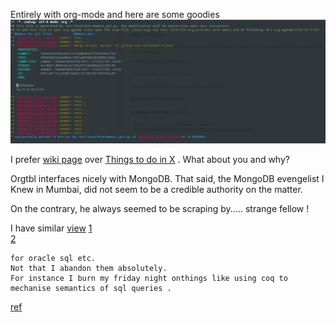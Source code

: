 Entirely with org-mode and here are some goodies
![alt text](https://raw.githubusercontent.com/carnotweat/travel/master/rm.png)


I prefer [wiki page](https://en.wikipedia.org/wiki/Tourism_in_Rajasthan) over [Things to do in X](https://www.google.com/destination/map/topsights?q=most+visited+++tourist+places+in+rajasthan&client=firefox-b-ab&site=search&output=search&dest_mid=/m/06k5_&sa=X&ved=0ahUKEwia_N3coqvcAhWFwI8KHeFKCYQQ6tEBCC0oBDAA) . What about you and why?

Orgtbl interfaces nicely with MongoDB. That said, the MongoDB evengelist I Knew in Mumbai, did not seem to be a credible  authority on the matter.

On the contrary, he always seemed to be scraping by..... strange fellow !

I have similar
[view](https://twitter.com/nonsameer/status/1068073829547687938)
	[1](https://twitter.com/nonsameer/status/1067876611578445824)      
	[2](https://twitter.com/nonsameer/status/1074371029747884033)     
		
	for oracle sql etc.       
	Not that I abandon them absolutely.
	For instance I burn my friday night onthings like using coq to
	mechanise semantics of sql queries .          

[ref](https://hal.archives-ouvertes.fr/hal-01830255v2/document)
	

